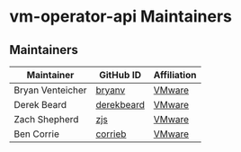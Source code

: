# vm-operator-api Maintainers

## Maintainers

| Maintainer | GitHub ID | Affiliation |
| --------------- | --------- | ----------- |
| Bryan Venteicher | [bryanv](https://github.com/bryanv) | [VMware](https://www.github.com/vmware/) |
| Derek Beard | [derekbeard](https://github.com/derekbeard) | [VMware](https://www.github.com/vmware/) |
| Zach Shepherd |[zjs](https://github.com/zjs)| [VMware](https://www.github.com/vmware/) |
| Ben Corrie | [corrieb](https://github.com/corrieb) | [VMware](https://www.github.com/vmware/) |
